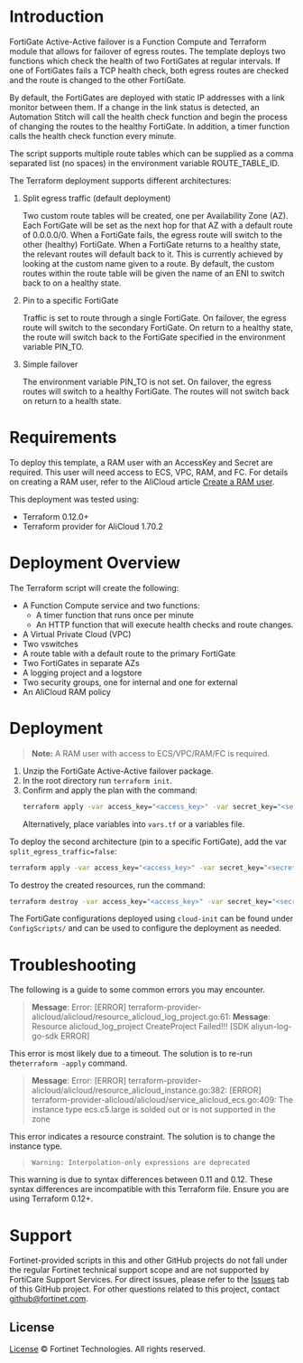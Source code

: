 # Introduction

FortiGate Active-Active failover is a Function Compute and Terraform module that allows for failover of egress routes. The template deploys two functions which check the health of two FortiGates at regular intervals. If one of FortiGates fails a TCP health check, both egress routes are checked and the route is changed to the other FortiGate.

By default, the FortiGates are deployed with static IP addresses with a link monitor between them. If a change in the link status is detected, an Automation Stitch will call the health check function and begin the process of changing the routes to the healthy FortiGate. In addition, a timer function calls the health check function every minute.

The script supports multiple route tables which can be supplied as a comma separated list (no spaces) in the environment variable ROUTE_TABLE_ID.

The Terraform deployment supports different architectures:

1. Split egress traffic (default deployment)

    Two custom route tables will be created, one per Availability Zone (AZ). Each FortiGate will be set as the next hop for that AZ with a default route of 0.0.0.0/0.
    When a FortiGate fails, the egress route will switch to the other (healthy) FortiGate.
    When a FortiGate returns to a healthy state, the relevant routes will default back to it. This is currently achieved by looking at the custom name given to a route. By default, the custom routes within the route table will be given the name of an ENI to switch back to on a healthy state.

2. Pin to a specific FortiGate

    Traffic is set to route through a single FortiGate.
    On failover, the egress route will switch to the secondary FortiGate. On return to a healthy state, the route will switch back to the FortiGate specified in the environment variable PIN_TO.

3. Simple failover

    The environment variable PIN_TO is not set.
    On failover, the egress routes will switch to a healthy FortiGate. The routes will not switch back on return to a health state.

# Requirements

To deploy this template, a RAM user with an AccessKey and Secret are required. This user will need access to ECS, VPC, RAM, and FC. For details on creating a RAM user, refer to the AliCloud article [Create a RAM user](https://www.alibabacloud.com/help/doc-detail/28637.htm).

This deployment was tested using:

-   Terraform 0.12.0+
-   Terraform provider for AliCloud 1.70.2

# Deployment Overview

The Terraform script will create the following:

-   A Function Compute service and two functions:
    -   A timer function that runs once per minute
    -   An HTTP function that will execute health checks and route changes.
-   A Virtual Private Cloud (VPC)
-   Two vswitches
-   A route table with a default route to the primary FortiGate
-   Two FortiGates in separate AZs
-   A logging project and a logstore
-   Two security groups, one for internal and one for external
-   An AliCloud RAM policy

# Deployment

> **Note:** A RAM user with access to ECS/VPC/RAM/FC is required.

1. Unzip the FortiGate Active-Active failover package.
2. In the root directory run `terraform init`.
3. Confirm and apply the plan with the command:
    ```sh
    terraform apply -var access_key="<access_key>" -var secret_key="<secret_key>"
    ```
    Alternatively, place variables into `vars.tf` or a variables file.

To deploy the second architecture (pin to a specific FortiGate), add the var `split_egress_traffic=false`:

```sh
terraform apply -var access_key="<access_key>" -var secret_key="<secret_key>" -var split_egress_traffic=false
```

To destroy the created resources, run the command:

```sh
terraform destroy -var access_key="<access_key>" -var secret_key="<secret_key>"
```

The FortiGate configurations deployed using `cloud-init` can be found under `ConfigScripts/` and can be used to configure the deployment as needed.

# Troubleshooting

The following is a guide to some common errors you may encounter.

> **Message**: Error: [ERROR] terraform-provider-alicloud/alicloud/resource_alicloud_log_project.go:61:
> **Message**: Resource alicloud_log_project CreateProject Failed!!! [SDK aliyun-log-go-sdk ERROR]

This error is most likely due to a timeout. The solution is to re-run the`terraform -apply` command.

> **Message**: Error: [ERROR] terraform-provider-alicloud/alicloud/resource_alicloud_instance.go:382: [ERROR] terraform-provider-alicloud/alicloud/service_alicloud_ecs.go:409: The instance type ecs.c5.large is solded out or is not supported in the zone <zone>

This error indicates a resource constraint. The solution is to change the instance type.

> `Warning: Interpolation-only expressions are deprecated`

This warning is due to syntax differences between 0.11 and 0.12. These syntax differences are incompatible with this Terraform file. Ensure you are using Terraform 0.12+.

# Support

Fortinet-provided scripts in this and other GitHub projects do not fall under the regular Fortinet technical support scope and are not supported by FortiCare Support Services.
For direct issues, please refer to the [Issues](https://github.com/fortinet/azure-function-load-balancer-rule-sync/issues) tab of this GitHub project.
For other questions related to this project, contact [github@fortinet.com](mailto:github@fortinet.com).

## License

[License](./LICENSE) © Fortinet Technologies. All rights reserved.
